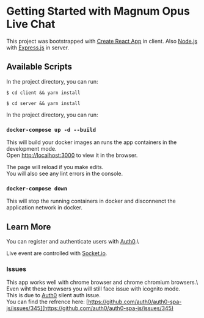 # Getting Started with Magnum Opus Live Chat

This project was bootstrapped with [Create React App](https://github.com/facebook/create-react-app) in client.
Also [Node.js](https://nodejs.org/en/) with [Express.js](https://expressjs.com/) in server.

## Available Scripts

In the project directory, you can run:
```
$ cd client && yarn install
```
```
$ cd server && yarn install
```

In the project directory, you can run:

### `docker-compose up -d --build`

This will build your docker images an runs the app containers in the development mode.\
Open [http://localhost:3000](http://localhost:3000) to view it in the browser.

The page will reload if you make edits.\
You will also see any lint errors in the console.

### `docker-compose down`

This will stop the running containers in docker and disconnenct the application network in docker.



## Learn More

You can register and authenticate users with [Auth0](https://auth0.com/).\

Live event are controlled with [Socket.io](https://socket.io/).

### Issues

This app works well with chrome browser and chrome chromium browsers.\ 
Even wiht these browsers you will still face issue with icognito mode.\
This is due to [Auth0](https://socket.io/) silent auth issue.\
You can find the refrence here: [https://github.com/auth0/auth0-spa-js/issues/345](https://github.com/auth0/auth0-spa-js/issues/345)


